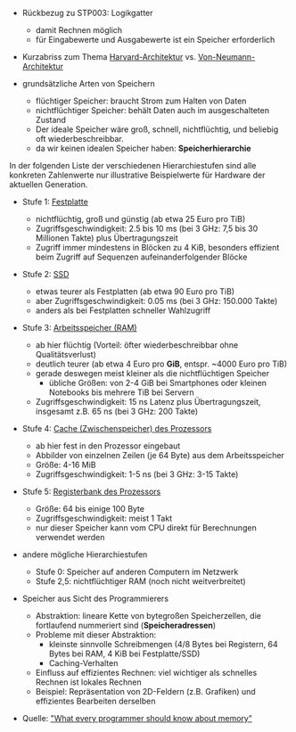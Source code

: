 - Rückbezug zu STP003: Logikgatter
    - damit Rechnen möglich
    - für Eingabewerte und Ausgabewerte ist ein Speicher erforderlich

- Kurzabriss zum Thema [Harvard-Architektur](https://de.wikipedia.org/wiki/Harvard-Architektur) vs. [Von-Neumann-Architektur](https://de.wikipedia.org/wiki/Von-Neumann-Architektur)

- grundsätzliche Arten von Speichern
    - flüchtiger Speicher: braucht Strom zum Halten von Daten
    - nichtflüchtiger Speicher: behält Daten auch im ausgeschalteten Zustand
    - Der ideale Speicher wäre groß, schnell, nichtflüchtig, und beliebig oft wiederbeschreibbar.
    - da wir keinen idealen Speicher haben: **Speicherhierarchie**

In der folgenden Liste der verschiedenen Hierarchiestufen sind alle konkreten Zahlenwerte nur illustrative Beispielwerte für Hardware der aktuellen Generation.

- Stufe 1: [Festplatte](https://de.wikipedia.org/wiki/Festplattenlaufwerk )
    - nichtflüchtig, groß und günstig (ab etwa 25 Euro pro TiB)
    - Zugriffsgeschwindigkeit: 2.5 bis 10 ms (bei 3 GHz: 7,5 bis 30 Millionen Takte) plus Übertragungszeit
    - Zugriff immer mindestens in Blöcken zu 4 KiB, besonders effizient beim Zugriff auf Sequenzen aufeinanderfolgender Blöcke

- Stufe 2: [SSD](https://de.wikipedia.org/wiki/Solid-State-Drive )
    - etwas teurer als Festplatten (ab etwa 90 Euro pro TiB)
    - aber Zugriffsgeschwindigkeit: 0.05 ms (bei 3 GHz: 150.000 Takte)
    - anders als bei Festplatten schneller Wahlzugriff

- Stufe 3: [Arbeitsspeicher (RAM)](https://de.wikipedia.org/wiki/Random-Access_Memory )
    - ab hier flüchtig (Vorteil: öfter wiederbeschreibbar ohne Qualitätsverlust)
    - deutlich teurer (ab etwa 4 Euro pro **GiB**, entspr. ~4000 Euro pro TiB)
    - gerade deswegen meist kleiner als die nichtflüchtigen Speicher
        - übliche Größen: von 2-4 GiB bei Smartphones oder kleinen Notebooks bis mehrere TiB bei Servern
    - Zugriffsgeschwindigkeit: 15 ns Latenz plus Übertragungszeit, insgesamt z.B. 65 ns (bei 3 GHz: 200 Takte)

- Stufe 4: [Cache (Zwischenspeicher) des Prozessors](https://en.wikipedia.org/wiki/CPU_cache )
    - ab hier fest in den Prozessor eingebaut
    - Abbilder von einzelnen Zeilen (je 64 Byte) aus dem Arbeitsspeicher
    - Größe: 4-16 MiB
    - Zugriffsgeschwindigkeit: 1-5 ns (bei 3 GHz: 3-15 Takte)

- Stufe 5: [Registerbank des Prozessors](https://en.wikipedia.org/wiki/Register_file )
    - Größe: 64 bis einige 100 Byte
    - Zugriffsgeschwindigkeit: meist 1 Takt
    - nur dieser Speicher kann vom CPU direkt für Berechnungen verwendet werden

- andere mögliche Hierarchiestufen
    - Stufe 0: Speicher auf anderen Computern im Netzwerk
    - Stufe 2,5: nichtflüchtiger RAM (noch nicht weitverbreitet)

- Speicher aus Sicht des Programmierers
    - Abstraktion: lineare Kette von bytegroßen Speicherzellen, die fortlaufend nummeriert sind (**Speicheradressen**)
    - Probleme mit dieser Abstraktion:
        - kleinste sinnvolle Schreibmengen (4/8 Bytes bei Registern, 64 Bytes bei RAM, 4 KiB bei Festplatte/SSD)
        - Caching-Verhalten
    - Einfluss auf effizientes Rechnen: viel wichtiger als schnelles Rechnen ist lokales Rechnen
    - Beispiel: Repräsentation von 2D-Feldern (z.B. Grafiken) und effizientes Bearbeiten derselben

- Quelle: ["What every programmer should know about memory"](https://akkadia.org/drepper/cpumemory.pdf)
